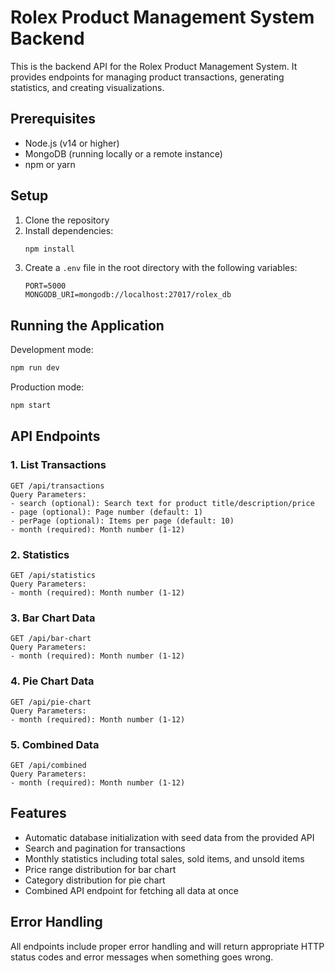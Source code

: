 # Rolex Product Management System Backend

This is the backend API for the Rolex Product Management System. It provides endpoints for managing product transactions, generating statistics, and creating visualizations.

## Prerequisites

- Node.js (v14 or higher)
- MongoDB (running locally or a remote instance)
- npm or yarn

## Setup

1. Clone the repository
2. Install dependencies:
   ```bash
   npm install
   ```
3. Create a `.env` file in the root directory with the following variables:
   ```
   PORT=5000
   MONGODB_URI=mongodb://localhost:27017/rolex_db
   ```

## Running the Application

Development mode:
```bash
npm run dev
```

Production mode:
```bash
npm start
```

## API Endpoints

### 1. List Transactions
```
GET /api/transactions
Query Parameters:
- search (optional): Search text for product title/description/price
- page (optional): Page number (default: 1)
- perPage (optional): Items per page (default: 10)
- month (required): Month number (1-12)
```

### 2. Statistics
```
GET /api/statistics
Query Parameters:
- month (required): Month number (1-12)
```

### 3. Bar Chart Data
```
GET /api/bar-chart
Query Parameters:
- month (required): Month number (1-12)
```

### 4. Pie Chart Data
```
GET /api/pie-chart
Query Parameters:
- month (required): Month number (1-12)
```

### 5. Combined Data
```
GET /api/combined
Query Parameters:
- month (required): Month number (1-12)
```

## Features

- Automatic database initialization with seed data from the provided API
- Search and pagination for transactions
- Monthly statistics including total sales, sold items, and unsold items
- Price range distribution for bar chart
- Category distribution for pie chart
- Combined API endpoint for fetching all data at once

## Error Handling

All endpoints include proper error handling and will return appropriate HTTP status codes and error messages when something goes wrong. 